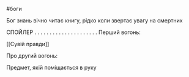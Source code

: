 #боги 

Бог знань вічно читає книгу, рідко коли звертає увагу на смертних


СПОЙЛЕР
.
.
.
.
.
.
.
.
.
.
.
.
.
.
.
.
.
.
.
.
.
Перший вогонь:

[[Сувій правди]]

Про другий вогонь:

Предмет, якій поміщається в руку